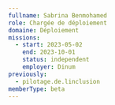 ```yaml
---
fullname: Sabrina Benmohamed
role: Chargée de déploiement
domaine: Déploiement
missions:
  - start: 2023-05-02
    end: 2023-10-01
    status: independent
    employer: Dinum
previously:
  - pilotage.de.linclusion
memberType: beta
---
```

